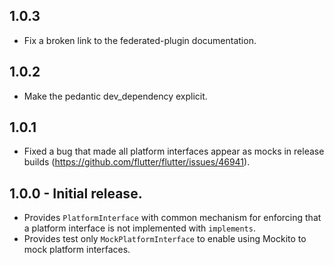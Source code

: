 ## 1.0.3

* Fix a broken link to the federated-plugin documentation.

## 1.0.2

* Make the pedantic dev_dependency explicit.

## 1.0.1

* Fixed a bug that made all platform interfaces appear as mocks in release builds (https://github.com/flutter/flutter/issues/46941).

## 1.0.0 - Initial release.

* Provides `PlatformInterface` with common mechanism for enforcing that a platform interface
  is not implemented with `implements`.
* Provides test only `MockPlatformInterface` to enable using Mockito to mock platform interfaces.

